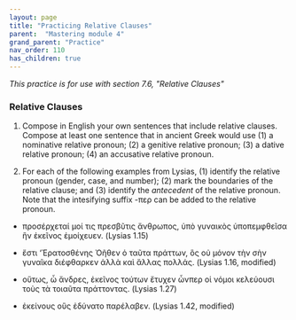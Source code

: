 ```yaml
---
layout: page
title: "Practicing Relative Clauses"
parent:  "Mastering module 4"
grand_parent: "Practice"
nav_order: 110
has_children: true
---
```



*This practice is for use with section 7.6, "Relative Clauses"*


### Relative Clauses

1. Compose in English your own sentences that include relative clauses. Compose at least one sentence that in ancient Greek
would use (1) a nominative relative pronoun; (2) a genitive relative pronoun; (3) a dative relative pronoun; (4) an accusative relative pronoun.

2. For each of the following examples from Lysias, (1) identify the relative pronoun (gender, case, and number); (2) mark the boundaries of the relative clause; and (3) identify the *antecedent* of the relative pronoun. Note that the intesifying suffix -περ can be added to the relative pronoun.

- προσέρχεταί μοί τις πρεσβῦτις ἄνθρωπος, ὑπὸ γυναικὸς ὑποπεμφθεῖσα ἣν ἐκεῖνος ἐμοίχευεν. (Lysias 1.15)

- ἔστι ‘Ἐρατοσθένης Ὀῆθεν ὁ ταῦτα πράττων, ὃς οὐ μόνον τὴν σὴν γυναῖκα διέφθαρκεν ἀλλὰ καὶ ἄλλας πολλάς. (Lysias 1.16, modified)

- οὕτως, ὦ ἄνδρες, ἐκεῖνος τούτων ἔτυχεν ὧνπερ οἱ νόμοι κελεύουσι τοὺς τὰ τοιαῦτα πράττοντας. (Lysias 1.27)

- ἐκείνους οὓς ἐδύνατο παρέλαβεν. (Lysias 1.42, modified)
